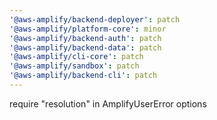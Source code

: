 ```yaml
---
'@aws-amplify/backend-deployer': patch
'@aws-amplify/platform-core': minor
'@aws-amplify/backend-auth': patch
'@aws-amplify/backend-data': patch
'@aws-amplify/cli-core': patch
'@aws-amplify/sandbox': patch
'@aws-amplify/backend-cli': patch
---
```


require "resolution" in AmplifyUserError options
